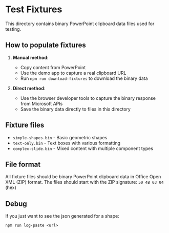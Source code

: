 # Test Fixtures

This directory contains binary PowerPoint clipboard data files used for testing.

## How to populate fixtures

1. **Manual method**: 
   - Copy content from PowerPoint
   - Use the demo app to capture a real clipboard URL
   - Run `npm run download-fixtures` to download the binary data

2. **Direct method**:
   - Use the browser developer tools to capture the binary response from Microsoft APIs
   - Save the binary data directly to files in this directory

## Fixture files

- `simple-shapes.bin` - Basic geometric shapes
- `text-only.bin` - Text boxes with various formatting  
- `complex-slide.bin` - Mixed content with multiple component types

## File format

All fixture files should be binary PowerPoint clipboard data in Office Open XML (ZIP) format.
The files should start with the ZIP signature: `50 4B 03 04` (hex)

## Debug

If you just want to see the json generated for a shape:

`npm run log-paste <url>`

   